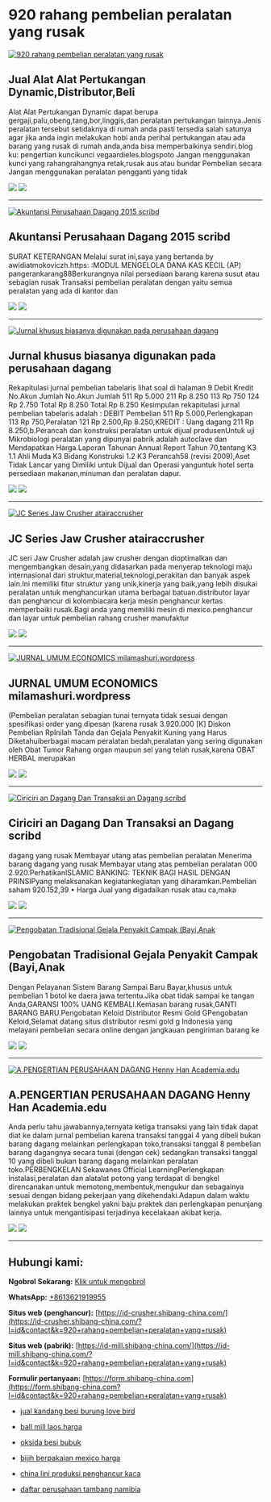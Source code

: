 # 920 rahang pembelian peralatan yang rusak

<a href="https://swt.shibang-china.com/?l=id&img&k=920+rahang+pembelian+peralatan+yang+rusak" target="_blank">![920 rahang pembelian peralatan yang rusak](http://static.shibang-china.com/all-800x300/1210.jpg)</a>

## Jual Alat Alat Pertukangan Dynamic,Distributor,Beli
Alat Alat Pertukangan Dynamic dapat berupa gergaji,palu,obeng,tang,bor,linggis,dan peralatan pertukangan lainnya.Jenis peralatan tersebut setidaknya di rumah anda pasti tersedia salah satunya agar jika anda ingin melakukan hobi anda perihal pertukangan atau ada barang yang rusak di rumah anda,anda bisa memperbaikinya sendiri.blog ku: pengertian kuncikunci vegaardieles.blogspoto Jangan menggunakan kunci yang rahangrahangnya retak,rusak aus atau bundar Pembelian secara Jangan menggunakan peralatan pengganti yang tidak


<a href="https://whatsapp.shibangsoft.com/WhatsApp.php" target="_blank" title="WhatsApp">![](http://static.shibang-china.com/icon/whatsapp.png)</a> <a href="https://swt.shibang-china.com/?l=id&icon&k=920+rahang+pembelian+peralatan+yang+rusak" target="_blank">![](http://static.shibang-china.com/icon/chat-id.png)</a>

---

<a href="https://swt.shibang-china.com/?l=id&img&k=920+rahang+pembelian+peralatan+yang+rusak" target="_blank">![Akuntansi Perusahaan Dagang 2015 scribd](http://static.shibang-china.com/all-800x300/952.jpg)</a>

## Akuntansi Perusahaan Dagang 2015 scribd
SURAT KETERANGAN Melalui surat ini,saya yang bertanda by awidiatmokoviczh.https: :MODUL MENGELOLA DANA KAS KECIL (AP) pangerankarang88Berkurangnya nilai persediaan barang karena susut atau sebagian rusak Transaksi pembelian peralatan dengan yaitu semua peralatan yang ada di kantor dan


<a href="https://whatsapp.shibangsoft.com/WhatsApp.php" target="_blank" title="WhatsApp">![](http://static.shibang-china.com/icon/whatsapp.png)</a> <a href="https://swt.shibang-china.com/?l=id&icon&k=920+rahang+pembelian+peralatan+yang+rusak" target="_blank">![](http://static.shibang-china.com/icon/chat-id.png)</a>

---

<a href="https://swt.shibang-china.com/?l=id&img&k=920+rahang+pembelian+peralatan+yang+rusak" target="_blank">![Jurnal khusus biasanya digunakan pada perusahaan dagang](http://static.shibang-china.com/all-800x300/150.jpg)</a>

## Jurnal khusus biasanya digunakan pada perusahaan dagang
Rekapitulasi jurnal pembelian tabelaris lihat soal di halaman 9 Debit Kredit No.Akun Jumlah No.Akun Jumlah 511 Rp 5.000 211 Rp 8.250 113 Rp 750 124 Rp 2.750 Total Rp 8.250 Total Rp 8.250 Kesimpulan rekapitulasi jurnal pembelian tabelaris adalah : DEBIT Pembelian 511 Rp 5.000,Perlengkapan 113 Rp 750,Peralatan 121 Rp 2.500,Rp 8.250,KREDIT : Uang dagang 211 Rp 8.250,b.Perancah dan konstruksi peralatan untuk dijual produsenUntuk uji Mikrobiologi peralatan yang dipunyai pabrik adalah autoclave dan Mendapatkan Harga.Laporan Tahunan Annual Report Tahun 70,tentang K3 1.1 Ahli Muda K3 Bidang Konstruksi 1.2 K3 Perancah58 (revisi 2009),Aset Tidak Lancar yang Dimiliki untuk Dijual dan Operasi yanguntuk hotel serta persediaan makanan,minuman dan peralatan dapur.


<a href="https://whatsapp.shibangsoft.com/WhatsApp.php" target="_blank" title="WhatsApp">![](http://static.shibang-china.com/icon/whatsapp.png)</a> <a href="https://swt.shibang-china.com/?l=id&icon&k=920+rahang+pembelian+peralatan+yang+rusak" target="_blank">![](http://static.shibang-china.com/icon/chat-id.png)</a>

---

<a href="https://swt.shibang-china.com/?l=id&img&k=920+rahang+pembelian+peralatan+yang+rusak" target="_blank">![JC Series Jaw Crusher atairaccrusher](http://static.shibang-china.com/all-800x300/988.jpg)</a>

## JC Series Jaw Crusher atairaccrusher
JC seri Jaw Crusher adalah jaw crusher dengan dioptimalkan dan mengembangkan desain,yang didasarkan pada menyerap teknologi maju internasional dari struktur,material,teknologi,perakitan dan banyak aspek lain.Ini memiliki fitur struktur yang unik,kinerja yang baik,yang lebih disukai peralatan untuk menghancurkan utama berbagai batuan.distributor layar dan penghancur di kolombiacara kerja mesin penghancur kertas memperbaiki rusak.Bagi anda yang memiliki mesin di mexico.penghancur dan layar untuk pembelian rahang crusher manufaktur


<a href="https://whatsapp.shibangsoft.com/WhatsApp.php" target="_blank" title="WhatsApp">![](http://static.shibang-china.com/icon/whatsapp.png)</a> <a href="https://swt.shibang-china.com/?l=id&icon&k=920+rahang+pembelian+peralatan+yang+rusak" target="_blank">![](http://static.shibang-china.com/icon/chat-id.png)</a>

---

<a href="https://swt.shibang-china.com/?l=id&img&k=920+rahang+pembelian+peralatan+yang+rusak" target="_blank">![JURNAL UMUM ECONOMICS milamashuri.wordpress](http://static.shibang-china.com/all-800x300/585.jpg)</a>

## JURNAL UMUM ECONOMICS milamashuri.wordpress
(Pembelian peralatan sebagian tunai ternyata tidak sesuai dengan spesifikasi order yang dipesan (karena rusak 3.920.000 [K] Diskon Pembelian RpInilah Tanda dan Gejala Penyakit Kuning yang Harus Diketahuiberbagai macam peralatan bedah,peralatan yang sering digunakan oleh Obat Tumor Rahang organ maupun sel yang telah rusak,karena OBAT HERBAL merupakan


<a href="https://whatsapp.shibangsoft.com/WhatsApp.php" target="_blank" title="WhatsApp">![](http://static.shibang-china.com/icon/whatsapp.png)</a> <a href="https://swt.shibang-china.com/?l=id&icon&k=920+rahang+pembelian+peralatan+yang+rusak" target="_blank">![](http://static.shibang-china.com/icon/chat-id.png)</a>

---

<a href="https://swt.shibang-china.com/?l=id&img&k=920+rahang+pembelian+peralatan+yang+rusak" target="_blank">![Ciriciri an Dagang Dan Transaksi an Dagang scribd](http://static.shibang-china.com/all-800x300/1350.jpg)</a>

## Ciriciri an Dagang Dan Transaksi an Dagang scribd
dagang yang rusak Membayar utang atas pembelian peralatan Menerima barang dagang yang rusak Membayar utang atas pembelian peralatan 000 2.920.PerhatikanISLAMIC BANKING: TEKNIK BAGI HASIL DENGAN PRINSIPyang melaksanakan kegiatankegiatan yang diharamkan.Pembelian saham 920.152,39 • Harga Jual yang digadaikan rusak atau ca,maka


<a href="https://whatsapp.shibangsoft.com/WhatsApp.php" target="_blank" title="WhatsApp">![](http://static.shibang-china.com/icon/whatsapp.png)</a> <a href="https://swt.shibang-china.com/?l=id&icon&k=920+rahang+pembelian+peralatan+yang+rusak" target="_blank">![](http://static.shibang-china.com/icon/chat-id.png)</a>

---

<a href="https://swt.shibang-china.com/?l=id&img&k=920+rahang+pembelian+peralatan+yang+rusak" target="_blank">![Pengobatan Tradisional Gejala Penyakit Campak (Bayi,Anak](http://static.shibang-china.com/all-800x300/1340.jpg)</a>

## Pengobatan Tradisional Gejala Penyakit Campak (Bayi,Anak
Dengan Pelayanan Sistem Barang Sampai Baru Bayar,khusus untuk pembelian 1 botol ke daera jawa tertentu.Jika obat tidak sampai ke tangan Anda,GARANSI 100% UANG KEMBALI.Kemasan barang rusak,GANTI BARANG BARU.Pengobatan Keloid Distributor Resmi Gold GPengobatan Keloid,Selamat datang situs distributor resmi gold g Indonesia yang melayani pembelian secara online dengan jangkauan pengiriman barang ke


<a href="https://whatsapp.shibangsoft.com/WhatsApp.php" target="_blank" title="WhatsApp">![](http://static.shibang-china.com/icon/whatsapp.png)</a> <a href="https://swt.shibang-china.com/?l=id&icon&k=920+rahang+pembelian+peralatan+yang+rusak" target="_blank">![](http://static.shibang-china.com/icon/chat-id.png)</a>

---

<a href="https://swt.shibang-china.com/?l=id&img&k=920+rahang+pembelian+peralatan+yang+rusak" target="_blank">![A.PENGERTIAN PERUSAHAAN DAGANG Henny Han Academia.edu](http://static.shibang-china.com/all-800x300/1338.jpg)</a>

## A.PENGERTIAN PERUSAHAAN DAGANG Henny Han Academia.edu
Anda perlu tahu jawabannya,ternyata ketiga transaksi yang lain tidak dapat diat ke dalam jurnal pembelian karena transaksi tanggal 4 yang dibeli bukan barang dagang melainkan perlengkapan toko,transaksi tanggal 8 pembelian barang dagangnya secara tunai (dengan cek) sedangkan transaksi tanggal 10 yang dibeli bukan barang dagang melainkan peralatan toko.PERBENGKELAN Sekawanes Official LearningPerlengkapan instalasi,peralatan dan alatalat potong yang terdapat di bengkel direncanakan untuk memotong,membentuk,mengukur dan sebagainya sesuai dengan bidang pekerjaan yang dikehendaki.Adapun dalam waktu melakukan praktek bengkel yakni baju praktek dan perlengkapan penunjang lainnya untuk mengantisipasi terjadinya kecelakaan akibat kerja.


<a href="https://whatsapp.shibangsoft.com/WhatsApp.php" target="_blank" title="WhatsApp">![](http://static.shibang-china.com/icon/whatsapp.png)</a> <a href="https://swt.shibang-china.com/?l=id&icon&k=920+rahang+pembelian+peralatan+yang+rusak" target="_blank">![](http://static.shibang-china.com/icon/chat-id.png)</a>

---
## Hubungi kami:

**Ngobrol Sekarang:** [Klik untuk mengobrol](https://swt.shibang-china.com?l=id&contact&k=920+rahang+pembelian+peralatan+yang+rusak)

**WhatsApp:**  [+8613621919955](https://whatsapp.shibangsoft.com/WhatsApp.php)

**Situs web (penghancur):** [https://id-crusher.shibang-china.com/](https://id-crusher.shibang-china.com/?l=id&contact&k=920+rahang+pembelian+peralatan+yang+rusak)

**Situs web (pabrik):** [https://id-mill.shibang-china.com/](https://id-mill.shibang-china.com/?l=id&contact&k=920+rahang+pembelian+peralatan+yang+rusak)

**Formulir pertanyaan:** [https://form.shibang-china.com](https://form.shibang-china.com?l=id&contact&k=920+rahang+pembelian+peralatan+yang+rusak)

* [jual kandang besi burung love bird](../40/jual%20kandang%20besi%20burung%20love%20bird.md)

* [ball mill laos harga](../33/ball%20mill%20laos%20harga.md)

* [oksida besi bubuk](../32/oksida%20besi%20bubuk.md)

* [bijih berpakaian mexico harga](../32/bijih%20berpakaian%20mexico%20harga.md)

* [china lini produksi penghancur kaca](../36/china%20lini%20produksi%20penghancur%20kaca.md)

* [daftar perusahaan tambang namibia](../34/daftar%20perusahaan%20tambang%20namibia.md)